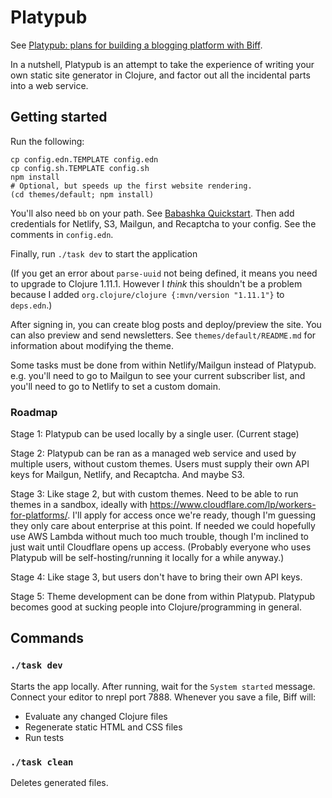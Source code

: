 # Platypub

See [Platypub: plans for building a blogging platform with Biff](https://biffweb.com/p/platypub-plans/).

In a nutshell, Platypub is an attempt to take the experience of writing your
own static site generator in Clojure, and factor out all the incidental parts
into a web service.

## Getting started

Run the following:

```
cp config.edn.TEMPLATE config.edn
cp config.sh.TEMPLATE config.sh
npm install
# Optional, but speeds up the first website rendering.
(cd themes/default; npm install)
```

You'll also need `bb` on your path. See [Babashka
Quickstart](https://github.com/babashka/babashka#quickstart). Then add
credentials for Netlify, S3, Mailgun, and Recaptcha to your config. See the
comments in `config.edn`.

Finally, run `./task dev` to start the application

(If you get an error about `parse-uuid` not being defined, it means you need to
upgrade to Clojure 1.11.1. However I _think_ this shouldn't be a problem
because I added `org.clojure/clojure {:mvn/version "1.11.1"}` to `deps.edn`.)

After signing in, you can create blog posts and deploy/preview the site. You
can also preview and send newsletters. See `themes/default/README.md` for
information about modifying the theme.

Some tasks must be done from within Netlify/Mailgun instead of Platypub. e.g.
you'll need to go to Mailgun to see your current subscriber list, and you'll
need to go to Netlify to set a custom domain.

### Roadmap

Stage 1: Platypub can be used locally by a single user. (Current stage)

Stage 2: Platypub can be ran as a managed web service and used by multiple users, without
custom themes. Users must supply their own API keys for Mailgun, Netlify, and Recaptcha. And
maybe S3.

Stage 3: Like stage 2, but with custom themes. Need to be able to run themes in
a sandbox, ideally with https://www.cloudflare.com/lp/workers-for-platforms/.
I'll apply for access once we're ready, though I'm guessing they only care
about enterprise at this point. If needed we could hopefully use AWS Lambda
without much too much trouble, though I'm inclined to just wait until
Cloudflare opens up access. (Probably everyone who uses Platypub will be self-hosting/running it
locally for a while anyway.)

Stage 4: Like stage 3, but users don't have to bring their own API keys.

Stage 5: Theme development can be done from within Platypub. Platypub becomes
good at sucking people into Clojure/programming in general.

## Commands

### `./task dev`

Starts the app locally. After running, wait for the `System started` message.
Connect your editor to nrepl port 7888. Whenever you save a file, Biff will:

 - Evaluate any changed Clojure files
 - Regenerate static HTML and CSS files
 - Run tests

### `./task clean`

Deletes generated files.

<!--
Uncomment this after we get to stage 2.

### `./task deploy`

`rsync`s config files to the server, deploys code via `git push`, and restarts
the app process on the server (via git push hook). You must set up a server
first. See [Production](https://biffweb.com/docs/#production).

### `./task soft-deploy`

`rsync`s config and code to the server, then `eval`s any changed files and
regenerates HTML and CSS files. Does not refresh or restart.

### `./task refresh`

Reloads code and restarts the system via `clojure.tools.namespace.repl/refresh`
(on the server). To do this in local development, evaluate
`(com.biffweb/refresh)` with your editor.

### `./task restart`

Restarts the app process via `systemctl restart app` (on the server).

### `./task logs`

Tail the server's application logs.

### `./task prod-repl`

Open an SSH tunnel so you can connect to the server via nREPL.

### `./task prod-dev`

Runs `./task logs` and `./task prod-repl`. In addition, whenever you save a
file, it will be copied to the server (via rsync) and evaluated, after which
HTML and CSS will be regenerated.
-->
